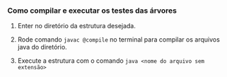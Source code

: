 ### Como compilar e executar os testes das árvores

1. Enter no diretório da estrutura desejada.

2. Rode comando `javac @compile` no terminal para compilar os arquivos java do diretório.

3. Execute a estrutura com o comando `java <nome do arquivo sem extensão>`